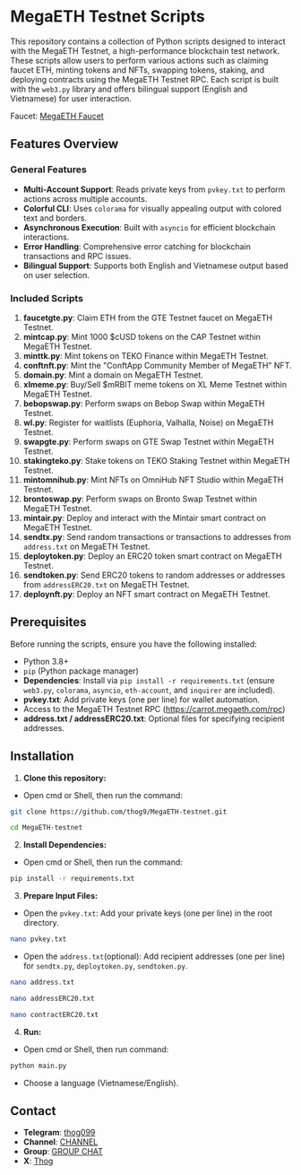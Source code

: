 # MegaETH Testnet Scripts

This repository contains a collection of Python scripts designed to interact with the MegaETH Testnet, a high-performance blockchain test network. These scripts allow users to perform various actions such as claiming faucet ETH, minting tokens and NFTs, swapping tokens, staking, and deploying contracts using the MegaETH Testnet RPC. Each script is built with the `web3.py` library and offers bilingual support (English and Vietnamese) for user interaction.

Faucet: [MegaETH Faucet](https://testnet.megaeth.com/)

## Features Overview

### General Features

- **Multi-Account Support**: Reads private keys from `pvkey.txt` to perform actions across multiple accounts.
- **Colorful CLI**: Uses `colorama` for visually appealing output with colored text and borders.
- **Asynchronous Execution**: Built with `asyncio` for efficient blockchain interactions.
- **Error Handling**: Comprehensive error catching for blockchain transactions and RPC issues.
- **Bilingual Support**: Supports both English and Vietnamese output based on user selection.

### Included Scripts

1. **faucetgte.py**: Claim ETH from the GTE Testnet faucet on MegaETH Testnet.
2. **mintcap.py**: Mint 1000 $cUSD tokens on the CAP Testnet within MegaETH Testnet.
3. **minttk.py**: Mint tokens on TEKO Finance within MegaETH Testnet.
4. **conftnft.py**: Mint the "ConftApp Community Member of MegaETH" NFT.
5. **domain.py**: Mint a domain on MegaETH Testnet.
6. **xlmeme.py**: Buy/Sell $mRBIT meme tokens on XL Meme Testnet within MegaETH Testnet.
7. **bebopswap.py**: Perform swaps on Bebop Swap within MegaETH Testnet.
8. **wl.py**: Register for waitlists (Euphoria, Valhalla, Noise) on MegaETH Testnet.
9. **swapgte.py**: Perform swaps on GTE Swap Testnet within MegaETH Testnet.
10. **stakingteko.py**: Stake tokens on TEKO Staking Testnet within MegaETH Testnet.
11. **mintomnihub.py**: Mint NFTs on OmniHub NFT Studio within MegaETH Testnet.
12. **brontoswap.py**: Perform swaps on Bronto Swap Testnet within MegaETH Testnet.
13. **mintair.py**: Deploy and interact with the Mintair smart contract on MegaETH Testnet.
14. **sendtx.py**: Send random transactions or transactions to addresses from `address.txt` on MegaETH Testnet.
15. **deploytoken.py**: Deploy an ERC20 token smart contract on MegaETH Testnet.
16. **sendtoken.py**: Send ERC20 tokens to random addresses or addresses from `addressERC20.txt` on MegaETH Testnet.
17. **deploynft.py**: Deploy an NFT smart contract on MegaETH Testnet.

## Prerequisites

Before running the scripts, ensure you have the following installed:

- Python 3.8+
- `pip` (Python package manager)
- **Dependencies**: Install via `pip install -r requirements.txt` (ensure `web3.py`, `colorama`, `asyncio`, `eth-account`, and `inquirer` are included).
- **pvkey.txt**: Add private keys (one per line) for wallet automation.
- Access to the MegaETH Testnet RPC (https://carrot.megaeth.com/rpc)
- **address.txt / addressERC20.txt**: Optional files for specifying recipient addresses.

## Installation

1. **Clone this repository:**
- Open cmd or Shell, then run the command:
```sh
git clone https://github.com/thog9/MegaETH-testnet.git
```
```sh
cd MegaETH-testnet
```
2. **Install Dependencies:**
- Open cmd or Shell, then run the command:
```sh
pip install -r requirements.txt
```
3. **Prepare Input Files:**
- Open the `pvkey.txt`: Add your private keys (one per line) in the root directory.
```sh
nano pvkey.txt 
```
- Open the `address.txt`(optional): Add recipient addresses (one per line) for `sendtx.py`, `deploytoken.py`, `sendtoken.py`.
```sh
nano address.txt 
```
```sh
nano addressERC20.txt
```
```sh
nano contractERC20.txt
```
4. **Run:**
- Open cmd or Shell, then run command:
```sh
python main.py
```
- Choose a language (Vietnamese/English).

## Contact

- **Telegram**: [thog099](https://t.me/thog099)
- **Channel**: [CHANNEL](https://t.me/thogairdrops)
- **Group**: [GROUP CHAT](https://t.me/thogchats)
- **X**: [Thog](https://x.com/thog099) 
